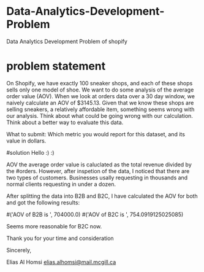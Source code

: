 # Data-Analytics-Development-Problem
Data Analytics Development Problem of shopify

# problem statement
On Shopify, we have exactly 100 sneaker shops, and each of these shops sells only one model of shoe. We want to do some analysis of the average order value (AOV). When we look at orders data over a 30 day window, we naively calculate an AOV of $3145.13. Given that we know these shops are selling sneakers, a relatively affordable item, something seems wrong with our analysis. Think about what could be going wrong with our calculation. Think about a better way to evaluate this data. 

What to submit: Which metric you would report for this dataset, and its value in dollars.


#solution
Hello :) :)

AOV the  average order value is caluclated as the total revenue divided by the #orders. However, after inspetion of the data, I noticed that there 
are two types of customers. Businesses usally requesting in thousands and normal clients requesting in under a dozen.

After splitting the data into B2B and B2C, I have calculated the AOV for both and got the following results:


#('AOV of B2B is ', 704000.0)
#('AOV of B2C is ', 754.0919125025085)

Seems more reasonable for B2C now.

Thank you for your time and consideration

Sincerely,

Elias Al Homsi
elias.alhomsi@mail.mcgill.ca
